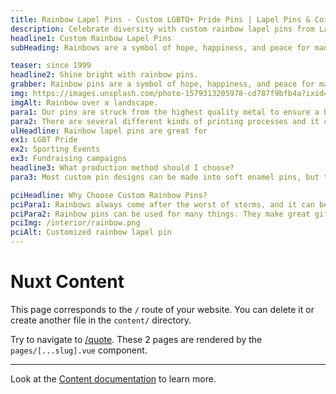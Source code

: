 ```yaml
---
title: Rainbow Lapel Pins - Custom LGBTQ+ Pride Pins | Lapel Pins & Coins
description: Celebrate diversity with custom rainbow lapel pins from Lapel Pins & Coins. Perfect for LGBTQ+ pride events, organizations, and personal use. Design your unique rainbow pin today!
headline1: Custom Rainbow Lapel Pins
subHeading: Rainbows are a symbol of hope, happiness, and peace for many people. Now you can wear this symbol as a lapel pin!

teaser: since 1999
headline2: Shine bright with rainbow pins.
grabber: Rainbow pins are a symbol of hope, happiness, and peace for many people. Turn that symbol into a lapel pin today.
img: https://images.unsplash.com/photo-1579313205978-cd787f9bfb4a?ixid=MXwxMjA3fDB8MHxwaG90by1wYWdlfHx8fGVufDB8fHw%3D&ixlib=rb-1.2.1&auto=format&fit=crop&crop=focalpoint&fp-x=.565&fp-y=.55&w=1184&h=1376&q=80
imgAlt: Rainbow over a landscape.
para1: Our pins are struck from the highest quality metal to ensure a beautiful, classy, and durable product.
para2: There are several different kinds of printing processes and it can be overwhelming to do the research and know what best fits your design. That’s why we work with you every step of the way to ensure you’ll love the final product.
ulHeadline: Rainbow lapel pins are great for
ex1: LGBT Pride
ex2: Sporting Events
ex3: Fundraising campaigns
headline3: What production method should I choose?
para3: Most custom pin designs can be made into soft enamel pins, but this process often works best with designs that have minimal lines and clearly defined areas of color. These details are important because the colored areas sit slightly recessed, below the metal separations. If you’re not sure which type of pin to choose, don’t worry! Just ask, and we can provide suggestions from our experienced team.

pciHeadline: Why Choose Custom Rainbow Pins?
pciPara1: Rainbows always come after the worst of storms, and it can be uplifting to see them after gloomy days. Pins can be worn in a variety of ways. You can accessorize your shirts, backpacks, lanyards, hats, and so much more.
pciPara2: Rainbow pins can be used for many things. They make great gifts. With high quality metal bases, they are classy and stylish and your design can make them really stand out. Award ceremonies looking for customized awards can use pins to reward their recipients or give their guests a memorable keepsake. No matter how you use them, custom rainbow pins are a great choice.
pciImg: /interior/rainbow.png
pciAlt: Customized rainbow lapel pin
---
```


# Nuxt Content

This page corresponds to the `/` route of your website. You can delete it or create another file in the `content/` directory.

Try to navigate to [/quote](/quote). These 2 pages are rendered by the `pages/[...slug].vue` component.

---

Look at the [Content documentation](https://content.nuxtjs.org/) to learn more.
